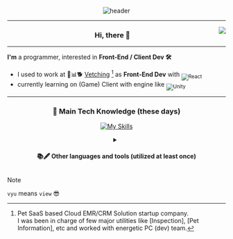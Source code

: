 <div align="center" width="100%">

  ![header](https://capsule-render.vercel.app/api?type=soft&height=100&color=gradient&text=vyu&section=header&reversal=false&textBg=false&desc=problem%20solver&descSize=11&descAlign=95&descAlignY=92&customColorList=9)
</div>

<hr/>
<a target="_blank" href="https://solved.ac/vyu">
 <img align="right" src="http://mazassumnida.wtf/api/generate_badge?boj=vyu"/>
</a>

<h3 align="center">Hi, there 👋</h3>
<hr/>

**I'm** a programmer, interested in **Front-End / Client Dev 🛠** <br/>
- I used to work at 🏣📊🐕 [Vetching](https://vetching.cc/) [^1] as **Front-End Dev** with <sub>![React](https://img.shields.io/badge/react-%2320232a.svg?style=flat&logo=react&logoColor=#61DAFB)</sub>
- currently learning on (Game) Client with engine like <sub>![Unity](https://img.shields.io/badge/unity-%23000000.svg?style=flat&logo=unity&logoColor=white)</sub>
<hr/>

<div align="center">
  <h3>🚀 Main Tech Knowledge (these days)</h3>
  
  [![My Skills](https://skillicons.dev/icons?i=nodejs,react,js,ts,tailwind,unity,cs,cpp,py,git,github,notion)](https://skillicons.dev)
   <details>
    <summary><h4>📚🖋 Other languages and tools (utilized at least once)</h4></summary> 
    <table>
      <tr>
        <td align="center">Language</td>
        <td>
          <sub><img alt="c"        src="https://img.shields.io/badge/c-%2300599C.svg?style=flat&logo=c&logoColor=white" height="22"/></sub>
          <sub><img alt="java"     src="https://img.shields.io/badge/java-%23ED8B00.svg?style=flat&logo=openjdk&logoColor=white" height="22"/></sub>
          <sub><img alt="bash"     src="https://img.shields.io/badge/Bash-121011.svg?style=flat&logo=gnu-bash&logoColor=white" height="22"/></sub>
          <sub><img alt="php"      src="https://img.shields.io/badge/php-%23777BB4.svg?style=flat&logo=php&logoColor=white" height="22"/></sub>
          <sub><img alt="r"        src="https://img.shields.io/badge/r-%23276DC3.svg?style=flat&logo=r&logoColor=white" height="22"/></sub>
          <sub><img alt="graphql"  src="https://img.shields.io/badge/-GraphQL-E10098?style=flat&logo=graphql&logoColor=white" height="22"/></sub>
          <sub><img alt="markdown" src="https://img.shields.io/badge/markdown-%23000000.svg?style=flat&logo=markdown&logoColor=white" height="22"/></sub>
          <sub><img alt="latex"    src="https://img.shields.io/badge/latex-%23008080.svg?style=flat&logo=latex&logoColor=white" height="22"/></sub>
        </td>
      </tr>
      <tr>
        <td align="center">Library</td>
        <td>
          <sub><img alt="apollo"    src="https://img.shields.io/badge/-ApolloGraphQL-311C87?style=flat&logo=apollo-graphql" height="22"/></sub>
          <sub><img alt="prisma"    src="https://img.shields.io/badge/Prisma-3982CE?style=flat&logo=Prisma&logoColor=white" height="22"/></sub>
          <sub><img alt="numpy"     src="https://img.shields.io/badge/numpy-%23013243.svg?style=flat&logo=numpy&logoColor=white" height="22"/></sub>
          <sub><img alt="pandas"    src="https://img.shields.io/badge/pandas-%23150458.svg?style=flat&logo=pandas&logoColor=white" height="22"/></sub>
        </td>
      </tr>
      <tr>
        <td align="center">Framework</td>
        <td>
          <sub><img alt="express"   src="https://img.shields.io/badge/express.js-%23404d59.svg?style=flat&logo=express&logoColor=%2361DAFB" height="22"/></sub>
          <sub><img alt="jest"      src="https://img.shields.io/badge/-jest-%23C21325?style=flat&logo=jest&logoColor=white" height="22"/></sub>
          <sub><img alt="bootstrap" src="https://img.shields.io/badge/bootstrap-%238511FA.svg?style=flat&logo=bootstrap&logoColor=white" height="22"/></sub>
          <sub><img alt="django"    src="https://img.shields.io/badge/django-%23092E20.svg?style=flat&logo=django&logoColor=white" height="22"/></sub>
          <sub><img alt=".net"      src="https://img.shields.io/badge/.NET-5C2D91?style=flat&logo=.net&logoColor=white" height="22"/></sub>
          <sub><img alt="spring"    src="https://img.shields.io/badge/spring-%236DB33F.svg?style=flat&logo=spring&logoColor=white" height="22"/></sub>
        </td>
      </tr>
      <tr>
        <td align="center">Database</td>
        <td>
          <sub><img alt="sqlite"    src="https://img.shields.io/badge/sqlite-%2307405e.svg?style=flat&logo=sqlite&logoColor=white" height="22"/></sub>
          <sub><img alt="mysql"     src="https://img.shields.io/badge/mysql-4479A1.svg?style=flat&logo=mysql&logoColor=white" height="22"/></sub>
          <sub><img alt="mariadb"   src="https://img.shields.io/badge/MariaDB-003545?style=flat&logo=mariadb&logoColor=white" height="22"/></sub>
          <sub><img alt="mongodb"   src="https://img.shields.io/badge/MongoDB-%234ea94b.svg?style=flat&logo=mongodb&logoColor=white" height="22"/></sub>
        </td>
      </tr>
      <tr>
        <td align="center">Cloud</td>
        <td>
          <sub><img alt="aws"          src="https://img.shields.io/badge/AWS-%23FF9900.svg?style=flat&logo=amazonwebservices&logoColor=white" height="22"/></sub>
          <sub><img alt="google cloud" src="https://img.shields.io/badge/GoogleCloud-%234285F4.svg?style=flat&logo=google-cloud&logoColor=white" height="22"/></sub>
          <sub><img alt="vercel"       src="https://img.shields.io/badge/vercel-%23000000.svg?style=flat&logo=vercel&logoColor=white" height="22"/></sub>
          <sub><img alt="github pages" src="https://img.shields.io/badge/github%20pages-121013?style=flat&logo=github&logoColor=white" height="22"/></sub>
        </td>
      </tr>
      <tr>
        <td align="center">IDE</td>
        <td><sub>
          <img alt="visual studio code" src="https://img.shields.io/badge/Visual%20Studio%20Code-0078d7.svg?style=flat&logo=visual-studio-code&logoColor=white" height="22"/>
          <img alt="visual studio"      src="https://img.shields.io/badge/Visual%20Studio-5C2D91.svg?style=flat&logo=visual-studio&logoColor=white" height="22"/>
          <img alt="jupyter notebook"   src="https://img.shields.io/badge/jupyter-%23FA0F00.svg?style=flat&logo=jupyter&logoColor=white" height="22"/>
          <img alt="pycharm"            src="https://img.shields.io/badge/pycharm-143?style=flat&logo=pycharm&logoColor=black&color=black&labelColor=green" height="22"/>
          <br/>
          <img alt="intellij IDEA"      src="https://img.shields.io/badge/IntelliJIDEA-000000.svg?style=flat&logo=intellij-idea&logoColor=white" height="22"/>
          <img alt="eclipse"            src="https://img.shields.io/badge/Eclipse-FE7A16.svg?style=flat&logo=Eclipse&logoColor=white" height="22"/>
          <img alt="android studio"     src="https://img.shields.io/badge/android%20studio-346ac1?style=flat&logo=android%20studio&logoColor=white" height="22"/>
          <img alt="atom"               src="https://img.shields.io/badge/Atom-%2366595C.svg?style=flat&logo=atom&logoColor=white" height="22"/>
        </sub></td>
      </tr>
      <tr>
        <td align="center">Tools</td>
        <td><sub>
          <img alt="eslint"      src="https://img.shields.io/badge/ESLint-4B3263?style=flat&logo=eslint&logoColor=white" height="22"/>
          <img alt="storybook"   src="https://img.shields.io/badge/-Storybook-FF4785?style=flat&logo=storybook&logoColor=white" height="22"/>
          <img alt="figma"       src="https://img.shields.io/badge/Figma-F24E1E?style=flat&logo=figma&logoColor=white" height="22"/>
          <img alt="postman"     src="https://img.shields.io/badge/Postman-FF6C37?style=flat&logo=postman&logoColor=white" height="22"/>
          <img alt="wireshark"   src="https://img.shields.io/badge/-Wireshark-1679A7?style=flat&logo=wireshark&logoColor=white" height="22"/>
          <img alt="jira"        src="https://img.shields.io/badge/jira-%230467DF.svg?style=flat&logo=jira&logoColor=white" height="22"/>
        </sub></td>
      </tr>
      <tr>
        <td align="center">OS</td>
        <td><sub>
          <img alt="windows"     src="https://custom-icon-badges.demolab.com/badge/Windows-0078D6?style=flat&logo=windows11&logoColor=white" height="22"/>
          <img alt="ubuntu"      src="https://img.shields.io/badge/Ubuntu-E95420?style=flat&logo=ubuntu&logoColor=white" height="22"/>
          <img alt="kali linux"  src="https://img.shields.io/badge/Kali%20Linux-557C94?style=flat&logo=kalilinux&logoColor=fff" height="22"/>
        </sub></td>
      </tr>
    </table>
  </details>
</div>

> [!NOTE]
> `vyu` means `view` 😎

[^1]: Pet SaaS based Cloud EMR/CRM Solution startup company.<br/>I was been in charge of few major utilities like [Inspection], [Pet Information], etc and worked with energetic PC (dev) team.

<!--
[![Hits](https://hits.seeyoufarm.com/api/count/incr/badge.svg?url=https%3A%2F%2Fgithub.com%2Fsvyu&count_bg=%2379C83D&title_bg=%23555555&icon=&icon_color=%23E7E7E7&title=hits&edge_flat=false)](https://hits.seeyoufarm.com)
-->
